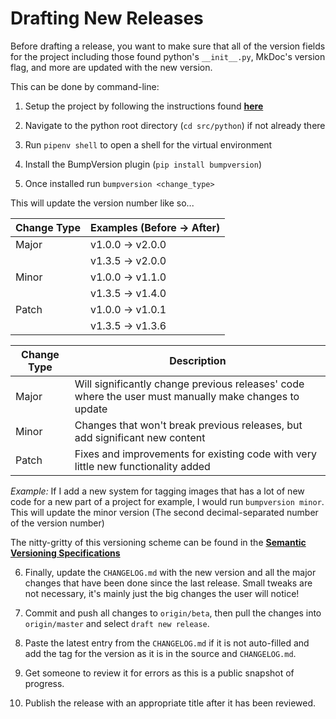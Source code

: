 # Drafting New Releases

Before drafting a release, you want to make sure that all of the version fields for the project including those found
python's `__init__.py`, MkDoc's version flag, and more are updated with the new version.

This can be done by command-line:

1.  Setup the project by following the instructions found [**here**](./index.md)

2.  Navigate to the python root directory (`cd src/python`) if not already there

3.  Run `pipenv shell` to open a shell for the virtual environment

4.  Install the BumpVersion plugin (`pip install bumpversion`)

5.  Once installed run `bumpversion <change_type>`

This will update the version number like so...

| Change Type | Examples (Before -> After)     |
| ----------- | ------------------------------ |
| Major       | v1.0.0 -> v2.0.0               |
|             | v1.3.5 -> v2.0.0               |
| Minor       | v1.0.0 -> v1.1.0               |
|             | v1.3.5 -> v1.4.0               |
| Patch       | v1.0.0 -> v1.0.1               |
|             | v1.3.5 -> v1.3.6               |

| Change Type | Description                                                                                           |
| ----------- | ----------------------------------------------------------------------------------------------------- |
| Major       | Will significantly change previous releases' code where the user must manually make changes to update |
| Minor       | Changes that won't break previous releases, but add significant new content                           |
| Patch       | Fixes and improvements for existing code with very little new functionality added                     |

*Example:* If I add a new system for tagging images that has a lot of new code for a new part of a project for 
example, I would run `bumpversion minor`. This will update the minor version (The second decimal-separated number 
of the version number)

The nitty-gritty of this versioning scheme can be found in the 
[**Semantic Versioning Specifications**](https://semver.org/)

6.  Finally, update the `CHANGELOG.md` with the new version and all the major changes that have been done since the 
    last release. Small tweaks are not necessary, it's mainly just the big changes the user will notice!
    
7.  Commit and push all changes to `origin/beta`, then pull the changes into `origin/master` and select 
    `draft new release`. 
    
8.  Paste the latest entry from the `CHANGELOG.md` if it is not auto-filled and add the tag for 
    the version as it is in the source and `CHANGELOG.md`.
    
9.  Get someone to review it for errors as this is a public snapshot of progress.

10. Publish the release with an appropriate title after it has been reviewed.
    
    